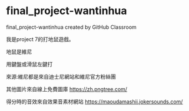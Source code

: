 # final_project-wantinhua
final_project-wantinhua created by GitHub Classroom

我是project 7的打地鼠遊戲。

地鼠是維尼

用鍵盤或滑鼠左鍵打


來源:維尼都是來自迪士尼網站和維尼官方粉絲團

其他圖片來自線上免費圖庫
https://zh.pngtree.com/

得分時的音效來自效果音素材網站
https://maoudamashii.jokersounds.com/
